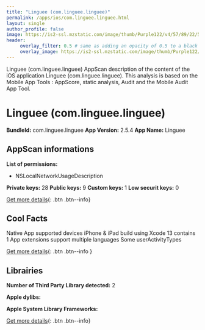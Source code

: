 ```yaml
---
title: "Linguee (com.linguee.linguee)"
permalink: /apps/ios/com.linguee.linguee.html
layout: single
author_profile: false
image: https://is2-ssl.mzstatic.com/image/thumb/Purple122/v4/57/89/22/5789227f-bd09-b7a6-f758-64a3c8047f82/AppIcon-1x_U007emarketing-0-7-0-0-85-220.png/512x512bb.jpg
header: 
     overlay_filter: 0.5 # same as adding an opacity of 0.5 to a black background
     overlay_image: https://is2-ssl.mzstatic.com/image/thumb/Purple122/v4/57/89/22/5789227f-bd09-b7a6-f758-64a3c8047f82/AppIcon-1x_U007emarketing-0-7-0-0-85-220.png/512x512bb.jpg
---
```

Linguee (com.linguee.linguee) AppScan description of the content of the iOS application Linguee (com.linguee.linguee). This analysis is based on the Mobile App Tools : AppScore, static analysis, Audit and the Mobile Audit App Tool.

# Linguee (com.linguee.linguee)

**BundleId:** com.linguee.linguee
**App Version:** 2.5.4
**App Name:** Linguee


## AppScan informations 

**List of permissions:** 
- NSLocalNetworkUsageDescription
  
  
**Private keys:** 28
**Public keys:** 9
**Custom keys:** 1
**Low securit keys:** 0
  
[Get more details](/pricing.html){: .btn .btn--info}

## Cool Facts

Native App
supported devices iPhone & iPad
build using Xcode 13
contains 1 App extensions
support multiple languages
Some userActivityTypes
  
[Get more details](/pricing.html){: .btn .btn--info }

## Librairies 
**Number of Third Party Library detected:** 2


**Apple dylibs:**


**Apple System Library Frameworks:**


  
[Get more details](/pricing.html){: .btn .btn--info}

